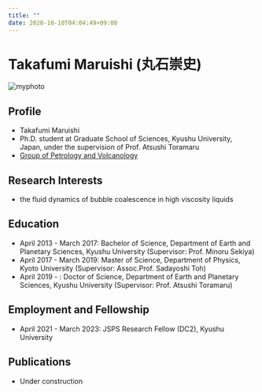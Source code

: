 ```yaml
---
title: ""
date: 2020-10-10T04:04:49+09:00
---
```


# Takafumi Maruishi (丸石崇史)

![myphoto](/icon.jpg)

## Profile
* Takafumi Maruishi
* Ph.D. student at Graduate School of Sciences, Kyushu University, Japan, under the supervision of Prof. Atsushi Toramaru
* [Group of Petrology and Volcanology](http://ganseki3.geo.kyushu-u.ac.jp/index.html)

## Research Interests
* the fluid dynamics of bubble coalescence in high viscosity liquids

## Education
* April 2013 - March 2017: Bachelor of Science, Department of Earth and Planetary Sciences, Kyushu University (Supervisor: Prof. Minoru Sekiya)
* April 2017 - March 2019: Master of Science, Department of Physics, Kyoto University (Supervisor: Assoc.Prof. Sadayoshi Toh) 
* April 2019 - : Doctor of Science, Department of Earth and Planetary Sciences, Kyushu University (Supervisor: Prof. Atsushi Toramaru) 

## Employment and Fellowship
* April 2021 - March 2023: JSPS Research Fellow (DC2), Kyushu University

## Publications
* Under construction
